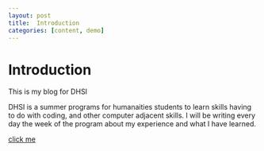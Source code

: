 ```yaml
---
layout: post
title:  Introduction
categories: [content, demo]
---
```

# Introduction

This is my blog for DHSI

DHSI is a summer programs for humanaities students to learn skills having to do with coding, and other computer adjacent skills. I will be writing every day the week of the program about my experience and what I have learned. 

[click me](google.com)



